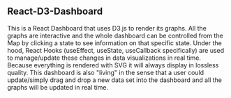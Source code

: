 ## React-D3-Dashboard

This is a React Dashboard that uses D3.js to render its graphs. All the graphs are interactive and the whole dashboard can be controlled from the Map by clicking a state to see information on that specific state. Under the hood, React Hooks (useEffect, useState, useCallback specifically) are used to manage/update these changes in data visualizations in real time. Because everything is rendered with SVG it will always display in lossless quality. This dashboard is also "living" in the sense that a user could update/simply drag and drop a new data set into the dashboard and all the graphs will be updated in real time.
